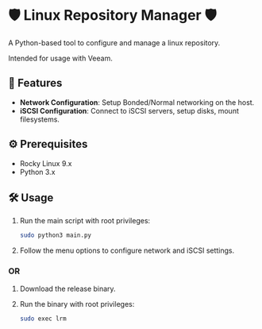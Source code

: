 # 🛡️  Linux Repository Manager 🛡️

A Python-based tool to configure and manage a linux repository.

Intended for usage with Veeam.

## 🚀 Features

*   **Network Configuration**: Setup Bonded/Normal networking on the host.
*   **iSCSI Configuration**: Connect to iSCSI servers, setup disks, mount filesystems.

## ⚙️  Prerequisites

*   Rocky Linux 9.x
*   Python 3.x

## 🛠️  Usage

1.  Run the main script with root privileges:

    ```bash
    sudo python3 main.py
    ```

2.  Follow the menu options to configure network and iSCSI settings.

###    OR

1.  Download the release binary.

2.  Run the binary with root privileges:

    ```bash
    sudo exec lrm
    ```

